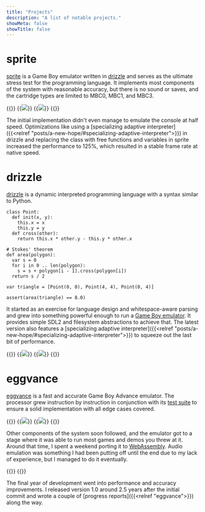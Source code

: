 ```yaml
---
title: "Projects"
description: "A list of notable projects."
showMeta: false
showTitle: false
---
```

# sprite
[sprite](https://github.com/jsmolka/sprite) is a Game Boy emulator written in [drizzle](#drizzle) and serves as the ultimate stress test for the programming language. It implements most components of the system with reasonable accuracy, but there is no sound or saves, and the cartridge types are limited to MBC0, MBC1, and MBC3.

{{<wrap>}}
  {{<image src="img/technology.png" caption="Technology is incredible guy">}}
  {{<image src="img/zelda.png" caption="Zelda intro sequence">}}
{{</wrap>}}

The initial implementation didn't even manage to emulate the console at half speed. Optimizations like using a [specializing adaptive interpreter]({{<relref "posts/a-new-hope/#specializing-adaptive-interpreter">}}) in drizzle and replacing the class with free functions and variables in sprite increased the performance to 125%, which resulted in a stable frame rate at native speed.

# drizzle
[drizzle](https://github.com/jsmolka/drizzle) is a dynamic interpreted programming language with a syntax similar to Python.

```drizzle
class Point:
  def init(x, y):
    this.x = x
    this.y = y
  def cross(other):
    return this.x * other.y - this.y * other.x

# Stokes' theorem
def area(polygon):
  var s = 0
  for i in 0 .. len(polygon):
    s = s + polygon[i - 1].cross(polygon[i])
  return s / 2

var triangle = [Point(0, 0), Point(4, 4), Point(0, 4)]

assert(area(triangle) == 8.0)
```

It started as an exercise for language design and whitespace-aware parsing and grew into something powerful enough to run a [Game Boy emulator](#sprite). It provides simple SDL2 and filesystem abstractions to achieve that. The latest version also features a [specializing adaptive interpreter]({{<relref "posts/a-new-hope/#specializing-adaptive-interpreter">}}) to squeeze out the last bit of performance.

{{<wrap>}}
  {{<image src="img/icon-drizzle.png" caption="Icon of drizzle rendered with SDL2">}}
  {{<image src="img/icon-eggvance.png" caption="Icon of eggvance rendered with SDL2">}}
{{</wrap>}}

# eggvance
[eggvance](https://github.com/jsmolka/eggvance) is a fast and accurate Game Boy Advance emulator. The processor grew instruction by instruction in conjunction with its [test suite](https://github.com/jsmolka/gba-tests) to ensure a solid implementation with all edge cases covered.

{{<wrap>}}
  {{<image src="img/mew.png" caption="Mew on Faraway Island">}}
  {{<image src="img/mother.png" caption="Final moments of Mother 3">}}
{{</wrap>}}

Other components of the system soon followed, and the emulator got to a stage where it was able to run most games and demos you threw at it. Around that time, I spent a weekend porting it to [WebAssembly](https://eggvance.smolka.dev). Audio emulation was something I had been putting off until the end due to my lack of experience, but I managed to do it eventually.

{{<wrap>}}
  {{<audio src="audio/battle-frontier.mp3" caption="Pokémon Emerald battle frontier theme">}}
{{</wrap>}}

The final year of development went into performance and accuracy improvements. I released version 1.0 around 2.5 years after the initial commit and wrote a couple of [progress reports]({{<relref "eggvance">}}) along the way.
